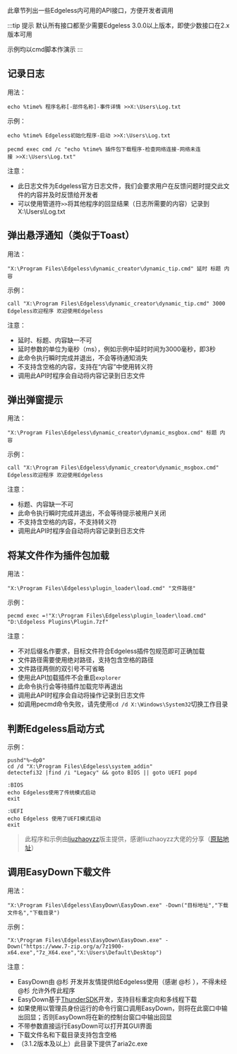此章节列出一些Edgeless内可用的API接口，方便开发者调用

:::tip 提示
默认所有接口都至少需要Edgeless 3.0.0以上版本，即使少数接口在2.x版本可用

示例均以cmd脚本作演示
:::

## **记录日志**
用法：

`echo %time% 程序名称[-部件名称]-事件详情 >>X:\Users\Log.txt`

示例：

`echo %time% Edgeless初始化程序-启动 >>X:\Users\Log.txt`

`pecmd exec cmd /c "echo %time% 插件包下载程序-检查网络连接-网络未连接 >>X:\Users\Log.txt"`

注意：
* 此日志文件为Edgeless官方日志文件，我们会要求用户在反馈问题时提交此文件的内容并及时反馈给开发者
* 可以使用管道符`>>`将其他程序的回显结果（日志所需要的内容）记录到X:\Users\Log.txt


## **弹出悬浮通知（类似于Toast）**
用法：

`"X:\Program Files\Edgeless\dynamic_creator\dynamic_tip.cmd" 延时 标题 内容`

示例：

`call "X:\Program Files\Edgeless\dynamic_creator\dynamic_tip.cmd" 3000 Edgeless欢迎程序 欢迎使用Edgeless`

注意：
* 延时、标题、内容缺一不可
* 延时参数的单位为毫秒（ms），例如示例中延时时间为3000毫秒，即3秒
* 此命令执行瞬时完成并退出，不会等待通知消失
* 不支持含空格的内容，支持在“内容”中使用转义符
* 调用此API时程序会自动将内容记录到日志文件


## **弹出弹窗提示**
用法：

`"X:\Program Files\Edgeless\dynamic_creator\dynamic_msgbox.cmd" 标题 内容`

示例：

`call "X:\Program Files\Edgeless\dynamic_creator\dynamic_msgbox.cmd" Edgeless欢迎程序 欢迎使用Edgeless`

注意：
* 标题、内容缺一不可
* 此命令执行瞬时完成并退出，不会等待提示被用户关闭
* 不支持含空格的内容，不支持转义符
* 调用此API时程序会自动将内容记录到日志文件

## **将某文件作为插件包加载**
用法：

`"X:\Program Files\Edgeless\plugin_loader\load.cmd" "文件路径"`

示例：

`pecmd exec =!"X:\Program Files\Edgeless\plugin_loader\load.cmd" "D:\Edgeless Plugins\Plugin.7zf"`

注意：
* 不对后缀名作要求，目标文件符合Edgeless插件包规范即可正确加载
* 文件路径需要使用绝对路径，支持包含空格的路径
* 文件路径两侧的双引号不可省略
* 使用此API加载插件不会重启`explorer`
* 此命令执行会等待插件加载完毕再退出
* 调用此API时程序会自动将操作记录到日志文件
* 如调用pecmd命令失败，请先使用`cd /d X:\Windows\System32`切换工作目录

## **判断Edgeless启动方式**
示例：

```
pushd"%~dp0"
cd /d "X:\Program Files\Edgeless\system_addin"
detectefi32 |find /i "Legacy" && goto BIOS || goto UEFI popd

:BIOS
echo Edgeless使用了传统模式启动
exit

:UEFI
echo Edgeless 使用了UEFI模式启动
exit
```


> 此程序和示例由[liuzhaoyzz](http://wuyou.net/home.php?mod=space&uid=298214)版主提供，感谢liuzhaoyzz大佬的分享（[原贴地址](http://wuyou.net/forum.php?mod=viewthread&tid=412368)）

## **调用EasyDown下载文件**
用法：

`"X:\Program Files\Edgeless\EasyDown\EasyDown.exe" -Down("目标地址","下载文件名","下载目录")`

示例：

`"X:\Program Files\Edgeless\EasyDown\EasyDown.exe" -Down("https://www.7-zip.org/a/7z1900-x64.exe","7z_X64.exe","X:\Users\Default\Desktop")`

注意：
* EasyDown由 @杉 开发并友情提供给Edgeless使用（感谢 @杉 ），不得未经 @杉 允许外传此程序
* EasyDown基于[ThunderSDK](https://gitee.com/cnotech/ThunderSDK)开发，支持目标重定向和多线程下载
* 如果使用以管理员身份运行的命令行窗口调用EasyDown，则将在此窗口中输出回显；否则EasyDown将在新的控制台窗口中输出回显
* 不带参数直接运行EasyDown可以打开其GUI界面
* 下载文件名和下载目录支持包含空格
* （3.1.2版本及以上）此目录下提供了aria2c.exe
